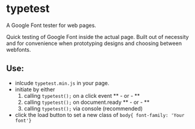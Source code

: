 # typetest
A Google Font tester for web pages.

Quick testing of Google Font inside the actual page. Built out of necessity and for convenience when prototyping designs and choosing between webfonts.

Use:
-
- inlcude `typetest.min.js` in your page.
- initiate by either
  1. calling `typetest();` on a click event ** - or - **
	2. calling `typetest();` on document.ready ** - or - **
	3. calling `typetest();` via console (recommended)
- click the load button to set a new class of `body{ font-family: 'Your font'}`
